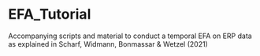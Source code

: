 # EFA_Tutorial
 Accompanying scripts and material to conduct a temporal EFA on ERP data as explained in Scharf, Widmann, Bonmassar & Wetzel (2021)
